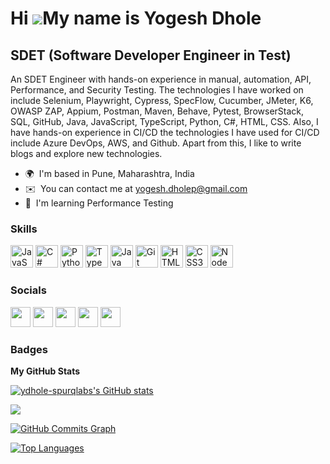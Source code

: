 Hi ![](https://user-images.githubusercontent.com/18350557/176309783-0785949b-9127-417c-8b55-ab5a4333674e.gif)My name is Yogesh Dhole
====================================================================================================================================

SDET (Software Developer Engineer in Test)
------------------------------------------

An SDET Engineer with hands-on experience in manual, automation, API, Performance, and Security Testing. The technologies I have worked on include Selenium, Playwright, Cypress, SpecFlow, Cucumber, JMeter, K6, OWASP ZAP, Appium, Postman, Maven, Behave, Pytest, BrowserStack, SQL, GitHub, Java, JavaScript, TypeScript, Python, C#, HTML, CSS. Also, I have hands-on experience in CI/CD the technologies I have used for CI/CD include Azure DevOps, AWS, and Github. Apart from this, I like to write blogs and explore new technologies.

* 🌍  I'm based in Pune, Maharashtra, India
* ✉️  You can contact me at [yogesh.dholep@gmail.com](mailto:yogesh.dholep@gmail.com)
* 🧠  I'm learning Performance Testing

### Skills


<p align="left">
<a href="https://developer.mozilla.org/en-US/docs/Web/JavaScript" target="_blank" rel="noreferrer"><img src="https://raw.githubusercontent.com/danielcranney/readme-generator/main/public/icons/skills/javascript-colored.svg" width="36" height="36" alt="JavaScript" /></a>
<a href="https://docs.microsoft.com/en-us/dotnet/csharp/" target="_blank" rel="noreferrer"><img src="https://raw.githubusercontent.com/danielcranney/readme-generator/main/public/icons/skills/csharp-colored.svg" width="36" height="36" alt="C#" /></a>
<a href="https://www.python.org/" target="_blank" rel="noreferrer"><img src="https://raw.githubusercontent.com/danielcranney/readme-generator/main/public/icons/skills/python-colored.svg" width="36" height="36" alt="Python" /></a>
<a href="https://www.typescriptlang.org/" target="_blank" rel="noreferrer"><img src="https://raw.githubusercontent.com/danielcranney/readme-generator/main/public/icons/skills/typescript-colored.svg" width="36" height="36" alt="TypeScript" /></a>
<a href="https://www.oracle.com/java/" target="_blank" rel="noreferrer"><img src="https://raw.githubusercontent.com/danielcranney/readme-generator/main/public/icons/skills/java-colored.svg" width="36" height="36" alt="Java" /></a>
<a href="https://git-scm.com/" target="_blank" rel="noreferrer"><img src="https://raw.githubusercontent.com/danielcranney/readme-generator/main/public/icons/skills/git-colored.svg" width="36" height="36" alt="Git" /></a>
<a href="https://developer.mozilla.org/en-US/docs/Glossary/HTML5" target="_blank" rel="noreferrer"><img src="https://raw.githubusercontent.com/danielcranney/readme-generator/main/public/icons/skills/html5-colored.svg" width="36" height="36" alt="HTML5" /></a>
<a href="https://www.w3.org/TR/CSS/#css" target="_blank" rel="noreferrer"><img src="https://raw.githubusercontent.com/danielcranney/readme-generator/main/public/icons/skills/css3-colored.svg" width="36" height="36" alt="CSS3" /></a>
<a href="https://nodejs.org/en/" target="_blank" rel="noreferrer"><img src="https://raw.githubusercontent.com/danielcranney/readme-generator/main/public/icons/skills/nodejs-colored.svg" width="36" height="36" alt="NodeJS" /></a>
</p>


### Socials

<p align="left"> <a href="https://www.github.com/ydhole-spurqlabs" target="_blank" rel="noreferrer"><img src="https://raw.githubusercontent.com/danielcranney/readme-generator/main/public/icons/socials/github.svg" width="32" height="32" /></a> <a href="http://www.instagram.com/testing_resource_hub/" target="_blank" rel="noreferrer"><img src="https://raw.githubusercontent.com/danielcranney/readme-generator/main/public/icons/socials/instagram.svg" width="32" height="32" /></a> <a href="https://www.linkedin.com/in/yogesh-dhole/" target="_blank" rel="noreferrer"><img src="https://raw.githubusercontent.com/danielcranney/readme-generator/main/public/icons/socials/linkedin.svg" width="32" height="32" /></a> <a href="http://www.medium.com/@yogi20011998" target="_blank" rel="noreferrer"><img src="https://raw.githubusercontent.com/danielcranney/readme-generator/main/public/icons/socials/medium.svg" width="32" height="32" /></a> <a href="https://testingsresourcehub.blogspot.com" target="_blank" rel="noreferrer"><img src="https://raw.githubusercontent.com/danielcranney/readme-generator/main/public/icons/socials/rss.svg" width="32" height="32" /></a></p>

### Badges

<b>My GitHub Stats</b>

<a href="http://www.github.com/ydhole-spurqlabs"><img src="https://github-readme-stats.vercel.app/api?username=ydhole-spurqlabs&show_icons=true&hide=stars,&count_private=true&title_color=facc15&text_color=ffffff&icon_color=10b981&bg_color=000000&hide_border=true&show_icons=true" alt="ydhole-spurqlabs's GitHub stats" /></a>

<a href="http://www.github.com/ydhole-spurqlabs"><img src="https://github-readme-streak-stats.herokuapp.com/?user=ydhole-spurqlabs&stroke=ffffff&background=000000&ring=facc15&fire=facc15&currStreakNum=ffffff&currStreakLabel=facc15&sideNums=ffffff&sideLabels=ffffff&dates=ffffff&hide_border=true" /></a>

<a href="http://www.github.com/ydhole-spurqlabs"><img src="https://github-readme-activity-graph.cyclic.app/graph?username=ydhole-spurqlabs&bg_color=000000&color=ffffff&line=10b981&point=ffffff&area_color=000000&area=true&hide_border=true&custom_title=GitHub%20Commits%20Graph" alt="GitHub Commits Graph" /></a>

<a href="https://github.com/ydhole-spurqlabs" align="left"><img src="https://github-readme-stats.vercel.app/api/top-langs/?username=ydhole-spurqlabs&langs_count=10&title_color=facc15&text_color=ffffff&icon_color=10b981&bg_color=000000&hide_border=true&locale=en&custom_title=Top%20%Languages" alt="Top Languages" /></a>
